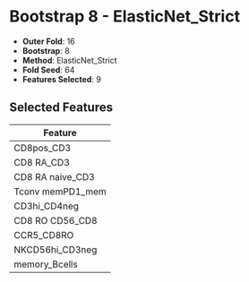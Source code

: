 # Bootstrap 8 - ElasticNet_Strict

- **Outer Fold**: 16
- **Bootstrap**: 8
- **Method**: ElasticNet_Strict
- **Fold Seed**: 64
- **Features Selected**: 9

## Selected Features

| Feature |
|---------|
| CD8pos_CD3 |
| CD8 RA_CD3 |
| CD8 RA naive_CD3 |
| Tconv memPD1_mem |
| CD3hi_CD4neg |
| CD8 RO CD56_CD8 |
| CCR5_CD8RO |
| NKCD56hi_CD3neg |
| memory_Bcells |
